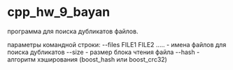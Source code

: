 # cpp_hw_9_bayan

программа для поиска дубликатов файлов. 

параметры командной строки:
--files FILE1 FILE2 .....     -  имена файлов для поиска дубликатов
--size                        -  размер блока чтения файла
--hash                        -  алгоритм хэширования (boost_hash  или boost_crc32) 
